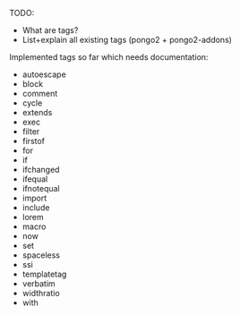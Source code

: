 TODO:

* What are tags?
* List+explain all existing tags (pongo2 + pongo2-addons)

Implemented tags so far which needs documentation:

* autoescape
* block
* comment
* cycle
* extends
* exec
* filter
* firstof
* for
* if
* ifchanged
* ifequal
* ifnotequal
* import
* include
* lorem
* macro
* now
* set
* spaceless
* ssi
* templatetag
* verbatim
* widthratio
* with